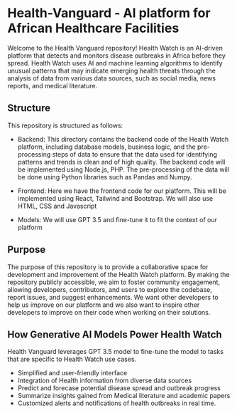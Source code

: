 # Health-Vanguard - AI platform for African Healthcare Facilities

Welcome to the Health Vanguard repository! Health Watch is an AI-driven platform that detects and monitors disease outbreaks in Africa before they spread. Health Watch uses AI and machine learning algorithms to identify unusual patterns that may indicate emerging health threats through the analysis of data from various data sources, such as social media, news reports, and medical literature.

## Structure 
This repository is structured as follows:
* Backend: This directory contains the backend code of the Health Watch platform, including database models, business logic, and the pre-processing steps of data to ensure that the data used for identifying patterns and trends is clean and of high quality. The backend code will be implemented using Node.js, PHP. The pre-processing of the data will be done using Python libraries such as Pandas and Numpy.

*  Frontend: Here we have the frontend code for our platform. This will be implemented using React, Tailwind and Bootstrap. We will also use HTML, CSS and Javascript
*  Models: We will use GPT 3.5 and fine-tune it to fit the context of our platform
  

## Purpose 
The purpose of this repository is to provide a collaborative space for development and improvement of the Health Watch platform. By making the repository publicly accessible, we aim to foster community engagement, allowing developers, contributors, and users to explore the codebase, report issues, and suggest enhancements.  We want other developers to help us improve on our platform and we also want to inspire other developers to improve on their code when working on their solutions.

## How Generative AI Models Power Health Watch
Health Vanguard leverages GPT 3.5 model to fine-tune the model to tasks that are specific to Health Watch use cases.

* Simplified and user-friendly interface
* Integration of Health information from diverse data sources
* Predict and forecase potential disease spread and outbreak progress
* Summarize insights gained from Medical literature and academic papers
* Customized alerts and notifications of health outbreaks in real time.

